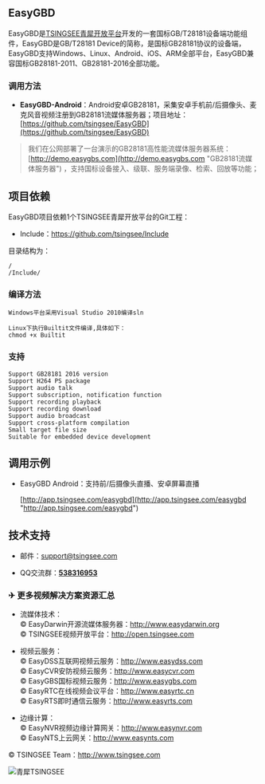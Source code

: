 ## EasyGBD ##

EasyGBD是[TSINGSEE青犀开放平台](http://open.tsingsee.com "TSINGSEE青犀开放平台")开发的一套国标GB/T28181设备端功能组件，EasyGBD是GB/T28181 Device的简称，是国标GB28181协议的设备端，EasyGBD支持Windows、Linux、Android、iOS、ARM全部平台，EasyGBD兼容国标GB28181-2011、GB28181-2016全部功能。


### 调用方法 ###

- **EasyGBD-Android**：Android安卓GB28181，采集安卓手机前/后摄像头、麦克风音视频注册到GB28181流媒体服务器；项目地址：[https://github.com/tsingsee/EasyGBD](https://github.com/tsingsee/EasyGBD)


> 我们在公网部署了一台演示的GB28181高性能流媒体服务器系统：[http://demo.easygbs.com](http://demo.easygbs.com "GB28181流媒体服务器") ，支持国标设备接入、级联、服务端录像、检索、回放等功能；


## 项目依赖

EasyGBD项目依赖1个TSINGSEE青犀开放平台的Git工程：

- Include：https://github.com/tsingsee/Include

目录结构为：

	/
	/Include/
	

### 编译方法 ###

	Windows平台采用Visual Studio 2010编译sln

	Linux下执行Builtit文件编译,具体如下：
	chmod +x Builtit
		
### 支持 ###

	Support GB28181 2016 version
	Support H264 PS package
	Support audio talk
	Support subscription, notification function
	Support recording playback
	Support recording download
	Support audio broadcast
	Support cross-platform compilation
	Small target file size
	Suitable for embedded device development

## 调用示例 ##

- EasyGBD Android：支持前/后摄像头直播、安卓屏幕直播

	[http://app.tsingsee.com/easygbd](http://app.tsingsee.com/easygbd "http://app.tsingsee.com/easygbd")


## 技术支持 ##

- 邮件：[support@tsingsee.com](mailto:support@tsingsee.com) 

- QQ交流群：<a href="https://jq.qq.com/?_wv=1027&k=e0ikkIIW" title="EasyGBD" target="_blank">**538316953**</a>


### ✈ 更多视频解决方案资源汇总

- 流媒体技术：<br/>
© EasyDarwin开源流媒体服务器：<a href="http://www.easydarwin.org" target="_blank" title="EasyDarwin开源流媒体服务器">http://www.easydarwin.org</a><br/>
© TSINGSEE视频开放平台：<a href="http://open.tsingsee.com" target="_blank" title="TSINGSEE青犀视频开放平台">http://open.tsingsee.com</a><br/>

- 视频云服务：<br/>
© EasyDSS互联网视频云服务：<a href="http://www.easydss.com" target="_blank" title="EasyDSS互联网视频云服务">http://www.easydss.com</a><br/>
© EasyCVR安防视频云服务：<a href="http://www.easycvr.com" target="_blank" title="EasyCVR安防视频云服务">http://www.easycvr.com</a><br/>
© EasyGBS国标视频云服务：<a href="http://www.easygbs.com" target="_blank" title="EasyGBS国标视频云服务">http://www.easygbs.com</a><br/>
© EasyRTC在线视频会议平台：<a href="http://www.easyrtc.cn" target="_blank" title="EasyRTC在线视频会议平台">http://www.easyrtc.cn</a><br/>
© EasyRTS即时通信云服务：<a href="http://www.easyrts.com" target="_blank" title="EasyRTS即时通信云服务">http://www.easyrts.com</a><br/>

- 边缘计算：<br/>
© EasyNVR视频边缘计算网关：<a href="http://www.easynvr.com" target="_blank" title="EasyNVR视频边缘计算网关">http://www.easynvr.com</a><br/>
© EasyNTS上云网关：<a href="http://www.easynts.com" target="_blank" title="EasyNTS上云网关">http://www.easynts.com</a><br/>

© TSINGSEE Team：<a href="http://www.tsingsee.com" target="_blank" title="青犀TSINGSEE">http://www.tsingsee.com</a><br/>

![青犀TSINGSEE](http://www.easydarwin.org/public/images/tsingsee_qrcode_160.jpg)
